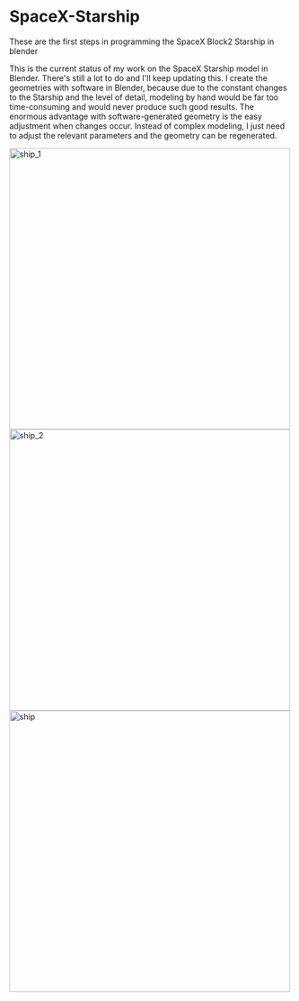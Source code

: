 # SpaceX-Starship
These are the first steps in programming the SpaceX Block2 Starship in blender

This is the current status of my work on the SpaceX Starship model in Blender. There's still a lot to do and I'll keep updating this. 
I create the geometries with software in Blender, because due to the constant changes to the Starship and the level of detail, 
modeling by hand would be far too time-consuming and would never produce such good results. 
The enormous advantage with software-generated geometry is the easy adjustment when changes occur. 
Instead of complex modeling, I just need to adjust the relevant parameters and the geometry can be regenerated.


<img src="https://github.com/user-attachments/assets/1c6a5d2b-b6f2-451d-865f-d5f836748074" alt="ship_1" width="500"/>
<img src="https://github.com/user-attachments/assets/bf4abad1-b5f3-4225-a89d-05fe01064ad1" alt="ship_2" width="500"/>
<img src="https://github.com/user-attachments/assets/42f55388-d4b0-44a5-8060-0776323099c6" alt="ship" width="500"/>
